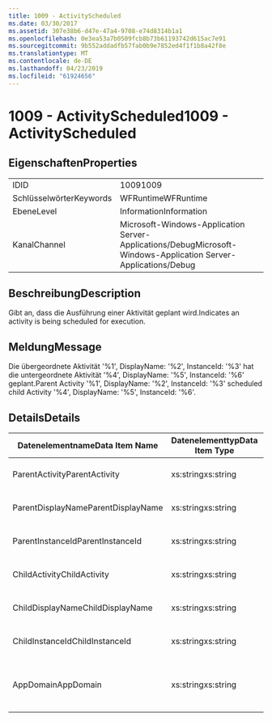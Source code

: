 ```yaml
---
title: 1009 - ActivityScheduled
ms.date: 03/30/2017
ms.assetid: 307e38b6-d47e-47a4-9708-e74d8314b1a1
ms.openlocfilehash: 0e3ea53a7b0509fcb8b73b61193742d615ac7e91
ms.sourcegitcommit: 9b552addadfb57fab0b9e7852ed4f1f1b8a42f8e
ms.translationtype: MT
ms.contentlocale: de-DE
ms.lasthandoff: 04/23/2019
ms.locfileid: "61924656"
---
```

# <a name="1009---activityscheduled"></a><span data-ttu-id="a09ae-102">1009 - ActivityScheduled</span><span class="sxs-lookup"><span data-stu-id="a09ae-102">1009 - ActivityScheduled</span></span>
## <a name="properties"></a><span data-ttu-id="a09ae-103">Eigenschaften</span><span class="sxs-lookup"><span data-stu-id="a09ae-103">Properties</span></span>  
  
|||  
|-|-|  
|<span data-ttu-id="a09ae-104">ID</span><span class="sxs-lookup"><span data-stu-id="a09ae-104">ID</span></span>|<span data-ttu-id="a09ae-105">1009</span><span class="sxs-lookup"><span data-stu-id="a09ae-105">1009</span></span>|  
|<span data-ttu-id="a09ae-106">Schlüsselwörter</span><span class="sxs-lookup"><span data-stu-id="a09ae-106">Keywords</span></span>|<span data-ttu-id="a09ae-107">WFRuntime</span><span class="sxs-lookup"><span data-stu-id="a09ae-107">WFRuntime</span></span>|  
|<span data-ttu-id="a09ae-108">Ebene</span><span class="sxs-lookup"><span data-stu-id="a09ae-108">Level</span></span>|<span data-ttu-id="a09ae-109">Information</span><span class="sxs-lookup"><span data-stu-id="a09ae-109">Information</span></span>|  
|<span data-ttu-id="a09ae-110">Kanal</span><span class="sxs-lookup"><span data-stu-id="a09ae-110">Channel</span></span>|<span data-ttu-id="a09ae-111">Microsoft-Windows-Application Server-Applications/Debug</span><span class="sxs-lookup"><span data-stu-id="a09ae-111">Microsoft-Windows-Application Server-Applications/Debug</span></span>|  
  
## <a name="description"></a><span data-ttu-id="a09ae-112">Beschreibung</span><span class="sxs-lookup"><span data-stu-id="a09ae-112">Description</span></span>  
 <span data-ttu-id="a09ae-113">Gibt an, dass die Ausführung einer Aktivität geplant wird.</span><span class="sxs-lookup"><span data-stu-id="a09ae-113">Indicates an activity is being scheduled for execution.</span></span>  
  
## <a name="message"></a><span data-ttu-id="a09ae-114">Meldung</span><span class="sxs-lookup"><span data-stu-id="a09ae-114">Message</span></span>  
 <span data-ttu-id="a09ae-115">Die übergeordnete Aktivität '%1', DisplayName: '%2', InstanceId: '%3' hat die untergeordnete Aktivität '%4', DisplayName: '%5', InstanceId: '%6' geplant.</span><span class="sxs-lookup"><span data-stu-id="a09ae-115">Parent Activity '%1', DisplayName: '%2', InstanceId: '%3' scheduled child Activity '%4', DisplayName: '%5', InstanceId: '%6'.</span></span>  
  
## <a name="details"></a><span data-ttu-id="a09ae-116">Details</span><span class="sxs-lookup"><span data-stu-id="a09ae-116">Details</span></span>  
  
|<span data-ttu-id="a09ae-117">Datenelementname</span><span class="sxs-lookup"><span data-stu-id="a09ae-117">Data Item Name</span></span>|<span data-ttu-id="a09ae-118">Datenelementtyp</span><span class="sxs-lookup"><span data-stu-id="a09ae-118">Data Item Type</span></span>|<span data-ttu-id="a09ae-119">Beschreibung</span><span class="sxs-lookup"><span data-stu-id="a09ae-119">Description</span></span>|  
|--------------------|--------------------|-----------------|  
|<span data-ttu-id="a09ae-120">ParentActivity</span><span class="sxs-lookup"><span data-stu-id="a09ae-120">ParentActivity</span></span>|<span data-ttu-id="a09ae-121">xs:string</span><span class="sxs-lookup"><span data-stu-id="a09ae-121">xs:string</span></span>|<span data-ttu-id="a09ae-122">Der Typname der übergeordneten Aktivität.</span><span class="sxs-lookup"><span data-stu-id="a09ae-122">The type name of the parent activity.</span></span>|  
|<span data-ttu-id="a09ae-123">ParentDisplayName</span><span class="sxs-lookup"><span data-stu-id="a09ae-123">ParentDisplayName</span></span>|<span data-ttu-id="a09ae-124">xs:string</span><span class="sxs-lookup"><span data-stu-id="a09ae-124">xs:string</span></span>|<span data-ttu-id="a09ae-125">Der Anzeigename der übergeordneten Aktivität.</span><span class="sxs-lookup"><span data-stu-id="a09ae-125">The display name of the parent activity.</span></span>|  
|<span data-ttu-id="a09ae-126">ParentInstanceId</span><span class="sxs-lookup"><span data-stu-id="a09ae-126">ParentInstanceId</span></span>|<span data-ttu-id="a09ae-127">xs:string</span><span class="sxs-lookup"><span data-stu-id="a09ae-127">xs:string</span></span>|<span data-ttu-id="a09ae-128">Die Instanz-ID der übergeordneten Aktivität.</span><span class="sxs-lookup"><span data-stu-id="a09ae-128">The instance id of the parent activity.</span></span>|  
|<span data-ttu-id="a09ae-129">ChildActivity</span><span class="sxs-lookup"><span data-stu-id="a09ae-129">ChildActivity</span></span>|<span data-ttu-id="a09ae-130">xs:string</span><span class="sxs-lookup"><span data-stu-id="a09ae-130">xs:string</span></span>|<span data-ttu-id="a09ae-131">Der Typname der untergeordneten Aktivität.</span><span class="sxs-lookup"><span data-stu-id="a09ae-131">The type name of the scheduled child activity.</span></span>|  
|<span data-ttu-id="a09ae-132">ChildDisplayName</span><span class="sxs-lookup"><span data-stu-id="a09ae-132">ChildDisplayName</span></span>|<span data-ttu-id="a09ae-133">xs:string</span><span class="sxs-lookup"><span data-stu-id="a09ae-133">xs:string</span></span>|<span data-ttu-id="a09ae-134">Der Anzeigename der untergeordneten Aktivität.</span><span class="sxs-lookup"><span data-stu-id="a09ae-134">The display name of the scheduled child activity.</span></span>|  
|<span data-ttu-id="a09ae-135">ChildInstanceId</span><span class="sxs-lookup"><span data-stu-id="a09ae-135">ChildInstanceId</span></span>|<span data-ttu-id="a09ae-136">xs:string</span><span class="sxs-lookup"><span data-stu-id="a09ae-136">xs:string</span></span>|<span data-ttu-id="a09ae-137">Die Instanz-ID der geplanten untergeordneten Aktivität.</span><span class="sxs-lookup"><span data-stu-id="a09ae-137">The instance id of the scheduled child activity.</span></span>|  
|<span data-ttu-id="a09ae-138">AppDomain</span><span class="sxs-lookup"><span data-stu-id="a09ae-138">AppDomain</span></span>|<span data-ttu-id="a09ae-139">xs:string</span><span class="sxs-lookup"><span data-stu-id="a09ae-139">xs:string</span></span>|<span data-ttu-id="a09ae-140">Die von AppDomain.CurrentDomain.FriendlyName zurückgegebene Zeichenfolge.</span><span class="sxs-lookup"><span data-stu-id="a09ae-140">The string returned by AppDomain.CurrentDomain.FriendlyName.</span></span>|

